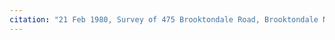 ```yaml
---
citation: "21 Feb 1980, Survey of 475 Brooktondale Road, Brooktondale NY by Howard Schlieder, Deeds 577, p1060, Tompkins County Clerk, Ithaca NY. Cropped. "
---
```

